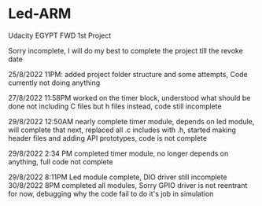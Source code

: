 # Led-ARM
Udacity EGYPT FWD 1st Project

Sorry incomplete,
I will do my best to complete the project till the revoke date

25/8/2022 11PM: added project folder structure and some attempts, Code currently not doing anything

27/8/2022 11:58PM worked on the timer block, 
understood what should be done not including C files but h files instead, code still incomplete

29/8/2022 12:50AM
nearly complete timer module, depends on led module, will complete that next,
replaced all .c includes with .h, started making header files and adding API prototypes,
code is not complete

29/8/2022 2:34 PM
completed timer module, no longer depends on anything, full code not complete

29/8/2022 8:11PM Led module complete, DIO driver still incomplete
30/8/2022 8PM completed all modules, Sorry GPIO driver is not reentrant for now,
debugging why the code fail to do it's job in simulation
